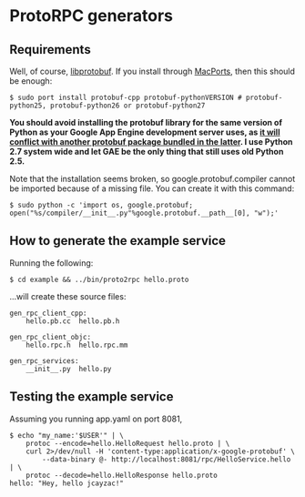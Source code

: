 # ProtoRPC generators
## Requirements
Well, of course, [libprotobuf](http://code.google.com/p/protobuf/).
If you install through [MacPorts](http://www.macports.org/), then this should be enough:

    $ sudo port install protobuf-cpp protobuf-pythonVERSION # protobuf-python25, protobuf-python26 or protobuf-python27

<strong>You should avoid installing the protobuf library for the same version of Python as your Google App Engine development server uses, as [it will conflict with another protobuf package bundled in the latter](http://code.google.com/p/googleappengine/issues/detail?id=860). I use Python 2.7 system wide and let GAE be the only thing that still uses old Python 2.5.</strong>

Note that the installation seems broken, so google.protobuf.compiler cannot be imported because of a missing file. You can create it with this command:

    $ sudo python -c 'import os, google.protobuf; open("%s/compiler/__init__.py"%google.protobuf.__path__[0], "w");'

## How to generate the example service
Running the following:

    $ cd example && ../bin/proto2rpc hello.proto

...will create these source files:

    gen_rpc_client_cpp:
        hello.pb.cc  hello.pb.h
    
    gen_rpc_client_objc:
        hello.rpc.h  hello.rpc.mm
    
    gen_rpc_services:
        __init__.py  hello.py

## Testing the example service
Assuming you running app.yaml on port 8081,

    $ echo "my_name:'$USER'" | \
        protoc --encode=hello.HelloRequest hello.proto | \
        curl 2>/dev/null -H 'content-type:application/x-google-protobuf' \
            --data-binary @- http://localhost:8081/rpc/HelloService.hello | \
        protoc --decode=hello.HelloResponse hello.proto
    hello: "Hey, hello jcayzac!"

